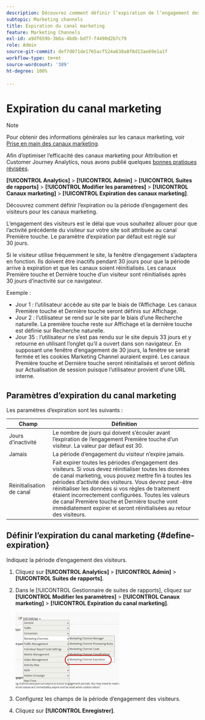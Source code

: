 ```yaml
---
description: Découvrez comment définir l’expiration de l’engagement des visiteurs dans les canaux marketing.
subtopic: Marketing channels
title: Expiration du canal marketing
feature: Marketing Channels
exl-id: a9df659b-3b6a-4bdb-bd77-f4490d2b7c79
role: Admin
source-git-commit: def7d071de1765acf524a638a8f8d13ae69e1a1f
workflow-type: tm+mt
source-wordcount: '389'
ht-degree: 100%

---
```


# Expiration du canal marketing

>[!NOTE]
>
> Pour obtenir des informations générales sur les canaux marketing, voir [Prise en main des canaux marketing](/help/components/c-marketing-channels/c-getting-started-mchannel.md).
>
> Afin d’optimiser l’efficacité des canaux marketing pour Attribution et Customer Journey Analytics, nous avons publié quelques [bonnes pratiques révisées](/help/components/c-marketing-channels/mchannel-best-practices.md).

**[!UICONTROL Analytics]** > **[!UICONTROL Admin]** > **[!UICONTROL Suites de rapports]** > **[!UICONTROL Modifier les paramètres]** > **[!UICONTROL Canaux marketing]** > **[!UICONTROL Expiration des canaux marketing]**.

Découvrez comment définir l’expiration ou la période d’engagement des visiteurs pour les canaux marketing.

L’engagement des visiteurs est le délai que vous souhaitez allouer pour que l’activité précédente du visiteur sur votre site soit attribuée au canal Première touche. Le paramètre d’expiration par défaut est réglé sur 30 jours.

Si le visiteur utilise fréquemment le site, la fenêtre d’engagement s’adaptera en fonction. Ils doivent être inactifs pendant 30 jours pour que la période arrive à expiration et que les canaux soient réinitialisés. Les canaux Première touche et Dernière touche d’un visiteur sont réinitialisés après 30 jours d’inactivité sur ce navigateur.

Exemple :

* Jour 1 : l’utilisateur accède au site par le biais de l’Affichage. Les canaux Première touche et Dernière touche seront définis sur Affichage.
* Jour 2 : l’utilisateur se rend sur le site par le biais d’une Recherche naturelle. La première touche reste sur Affichage et la dernière touche est définie sur Recherche naturelle.
* Jour 35 : l’utilisateur ne s’est pas rendu sur le site depuis 33 jours et y retourne en utilisant l’onglet qu’il a ouvert dans son navigateur. En supposant une fenêtre d’engagement de 30 jours, la fenêtre se serait fermée et les cookies Marketing Channel auraient expiré. Les canaux Première touche et Dernière touche seront réinitialisés et seront définis sur Actualisation de session puisque l’utilisateur provient d’une URL interne.

## Paramètres d’expiration du canal marketing

Les paramètres d’expiration sont les suivants :

| Champ | Définition |
|--- |--- |
| Jours d’inactivité | Le nombre de jours qui doivent s’écouler avant l’expiration de l’engagement Première touche d’un visiteur. La valeur par défaut est 30. |
| Jamais | La période d’engagement du visiteur n’expire jamais. |
| Réinitialisation de canal | Fait expirer toutes les périodes d’engagement des visiteurs.  Si vous devez réinitialiser toutes les données de canal marketing, vous pouvez mettre fin à toutes les périodes d’activité des visiteurs. Vous devrez peut-être réinitialiser les données si vos règles de traitement étaient incorrectement configurées. Toutes les valeurs de canal Première touche et Dernière touche vont immédiatement expirer et seront réinitialisées au retour des visiteurs. |

## Définir l’expiration du canal marketing {#define-expiration}

Indiquez la période d’engagement des visiteurs.

1. Cliquez sur **[!UICONTROL Analytics]** > **[!UICONTROL Admin]** > **[!UICONTROL Suites de rapports]**.
2. Dans le [!UICONTROL Gestionnaire de suites de rapports], cliquez sur **[!UICONTROL Modifier les paramètres]** > **[!UICONTROL Canaux marketing]** > **[!UICONTROL Expiration du canal marketing]**.

   ![](assets/mchannel_expiration.png)

3. Configurez les champs de la période d’engagement des visiteurs.
4. Cliquez sur **[!UICONTROL Enregistrer]**.
